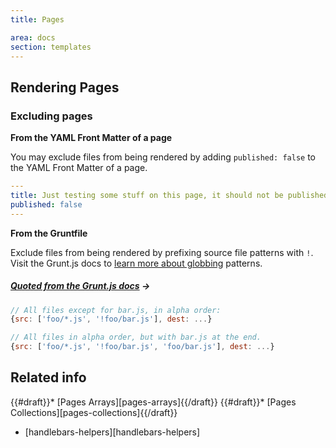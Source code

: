 ```yaml
---
title: Pages

area: docs
section: templates
---
```


## Rendering Pages

### Excluding pages

**From the YAML Front Matter of a page**

You may exclude files from being rendered by adding `published: false` to the YAML Front Matter of a page.

```yaml
---
title: Just testing some stuff on this page, it should not be published
published: false
---
```

**From the Gruntfile**

Exclude files from being rendered by prefixing source file patterns with `!`. Visit the Grunt.js docs to [learn more about globbing](http://gruntjs.com/configuring-tasks#globbing-patterns) patterns.

##### [Quoted from the Grunt.js docs](http://gruntjs.com/configuring-tasks#globbing-patterns) →

```javascript
// All files except for bar.js, in alpha order:
{src: ['foo/*.js', '!foo/bar.js'], dest: ...}

// All files in alpha order, but with bar.js at the end.
{src: ['foo/*.js', '!foo/bar.js', 'foo/bar.js'], dest: ...}
```


## Related info

{{#draft}}* [Pages Arrays][pages-arrays]{{/draft}}
{{#draft}}* [Pages Collections][pages-collections]{{/draft}}
* [handlebars-helpers][handlebars-helpers]
